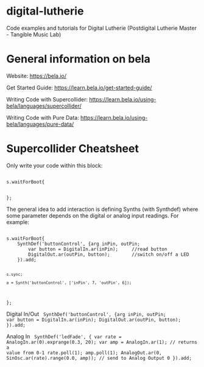 # digital-lutherie
Code examples and tutorials for Digital Lutherie (Postdigital Lutherie Master - Tangible Music Lab)

# General information on bela

Website: https://bela.io/

Get Started Guide: https://learn.bela.io/get-started-guide/

Writing Code with Supercollider: https://learn.bela.io/using-bela/languages/supercollider/

Writing Code with Pure Data: https://learn.bela.io/using-bela/languages/pure-data/

# Supercollider Cheatsheet


Only write your code within this block:

<code>
s.waitForBoot{
	
};
</code>

The general idea to add interaction is defining Synths (with Synthdef) where some parameter depends on the digital or analog input readings. 
For example: 

<code>
s.waitForBoot{
	SynthDef('buttonControl', {arg inPin, outPin;
		var button = DigitalIn.ar(inPin);     //read button
		DigitalOut.ar(outPin, button);        //switch on/off a LED
	}).add;	
	
	s.sync;
	
	a = Synth('buttonControl', ['inPin', 7, 'outPin', 6]);
};
</code>

Digital In/Out
<code>
SynthDef('buttonControl', {arg inPin, outPin;
		var button = DigitalIn.ar(inPin);
		DigitalOut.ar(outPin, button);
	}).add;
</code>

Analog In
<code>
	SynthDef('ledFade', {
		var rate = AnalogIn.ar(0).exprange(0.3, 20);
		var amp = AnalogIn.ar(1);
		// returns a value from 0-1
		rate.poll(1); amp.poll(1);
		AnalogOut.ar(0, SinOsc.ar(rate).range(0.0, amp));
		// send to Analog Output 0
	}).add;

</code>



